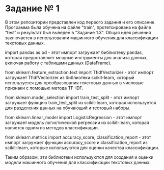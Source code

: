 # Задание № 1
В этом репозитории представлен код первого задания и его описание. Программа была обучена на файле "train", протетсирована на файле "test' и результат был выведен в "Задание 1.3". Общая идея решения заключается в использовании машинного обучения для классификации текстовых данных.

import pandas as pd - этот импорт загружает библиотеку pandas, которая предоставляет мощные инструменты для анализа данных, включая работу с таблицами данных (DataFrame).

from sklearn.feature_extraction.text import TfidfVectorizer - этот импорт загружает TfidfVectorizer из библиотеки scikit-learn, который используется для преобразования текстовых данных в числовые признаки с помощью метода TF-IDF.

from sklearn.model_selection import train_test_split - этот импорт загружает функцию train_test_split из scikit-learn, которая используется для разделения данных на обучающий и тестовый наборы.

from sklearn.linear_model import LogisticRegression - этот импорт загружает модель логистической регрессии из scikit-learn, которая является одним из методов классификации.

from sklearn.metrics import accuracy_score, classification_report - этот импорт загружает функции accuracy_score и classification_report из scikit-learn, которые используются для оценки качества классификации.

Таким образом, эти библиотеки используются для создания и оценки модели машинного обучения для классификации текстовых данных.
